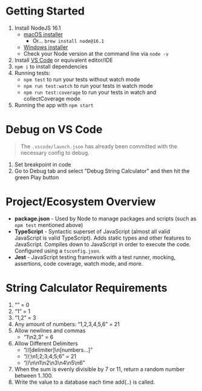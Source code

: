 # Getting Started

1. Install NodeJS 16.1
   - [macOS installer](https://nodejs.org/dist/v16.1.0/node-v16.1.0.pkg)
     - Or... `brew install node@16.1`
   - [Windows installer](https://nodejs.org/dist/v16.1.0/node-v16.1.0-x64.msi)
   - Check your Node version at the command line via `node -v`
1. Install [VS Code](https://code.visualstudio.com/) or equivalent editor/IDE
1. `npm i` to install dependencies
1. Running tests:
   - `npm test` to run your tests without watch mode
   - `npm run test:watch` to run your tests in watch mode
   - `npm run test:coverage` to run your tests in watch and collectCoverage mode
1. Running the app with `npm start`

# Debug on VS Code

> The `.vscode/launch.json` has already been committed with the necessary config to debug.

1. Set breakpoint in code
1. Go to Debug tab and select "Debug String Calculator" and then hit the green Play button

# Project/Ecosystem Overview

- **package.json** - Used by Node to manage packages and scripts (such as `npm test` mentioned above)
- **TypeScript** - Syntactic superset of JavaScript (almost all valid JavaScript is valid TypeScript). Adds static types and other features to JavaScript. Compiles down to JavaScript in order to execute the code. Configured using a `tsconfig.json`.
- **Jest** - JavaScript testing framework with a test runner, mocking, assertions, code coverage, watch mode, and more.

# String Calculator Requirements

1. “” = 0
1. “1” = 1
1. “1,2” = 3
1. Any amount of numbers: “1,2,3,4,5,6” = 21
1. Allow newlines and commas
   - “1\n2,3” = 6
1. Allow Different Delimiters
   - “//[delimiter]\n[numbers…]”
   - “//;\n1;2;3;4;5;6” = 21
   - “//\n\n1\n2\n3\n4\n5\n6”
1. When the sum is evenly divisible by 7 or 11, return a random number between 1..100.
1. Write the value to a database each time add(..) is called.
